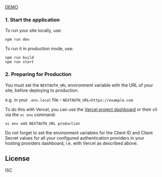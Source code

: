 
[DEMO](https://next-auth-for-learn-english-axvm5p2cr-minhphuc010194.vercel.app)

### 1. Start the application

To run your site locally, use:

```
npm run dev
```

To run it in production mode, use:

```
npm run build
npm run start
```

### 2. Preparing for Production

You must set the `NEXTAUTH_URL` environment variable with the URL of your site, before deploying to production.

e.g. in your `.env.local` file - `NEXTAUTH_URL=https://example.com`

To do this with Vercel, you can use the [Vercel project dashboard](https://vercel.com/dashboard) or their cli via the `vc env` command:

```
vc env add NEXTAUTH_URL production
```

Do not forget to set the environment variables for the Client ID and Client Secret values for all your configured authentication providers in your hosting providers dashboard, i.e. with Vercel as described above.

## License

ISC

